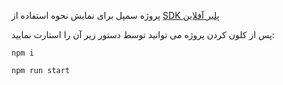 پروژه سمپل برای نمایش نحوه استفاده از
 [ SDK پلیر آفلاین](https://github.com/FanapSoft/comm-video-stream-offline-sdk)

پس از کلون کردن پروژه می توانید توسط دستور زیر آن را استارت نمایید:

`npm i`

`npm run start`

